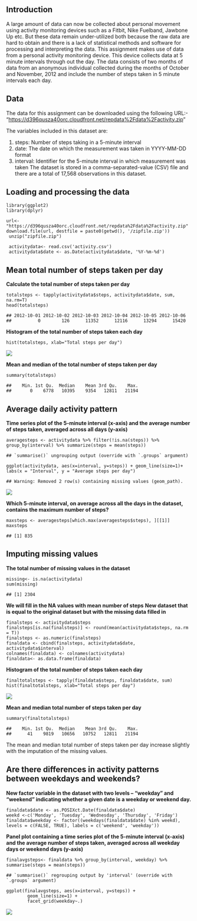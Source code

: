 Introduction
------------

A large amount of data can now be collected about personal movement
using activity monitoring devices such as a Fitbit, Nike Fuelband,
Jawbone Up etc. But these data remain under-utilized both because the
raw data are hard to obtain and there is a lack of statistical methods
and software for processing and interpreting the data. This assignment
makes use of data from a personal activity monitoring device. This
device collects data at 5 minute intervals through out the day. The data
consists of two months of data from an anonymous individual collected
during the months of October and November, 2012 and include the number
of steps taken in 5 minute intervals each day.

Data
----

The data for this assignment can be downloaded using the following URL:-
“<a href="https://d396qusza40orc.cloudfront.net/repdata%2Fdata%2Factivity.zip" class="uri">https://d396qusza40orc.cloudfront.net/repdata%2Fdata%2Factivity.zip</a>”

The variables included in this dataset are:

1.  steps: Number of steps taking in a 5-minute interval
2.  date: The date on which the measurement was taken in YYYY-MM-DD
    format
3.  interval: Identifier for the 5-minute interval in which measurement
    was taken The dataset is stored in a comma-separated-value (CSV)
    file and there are a total of 17,568 observations in this dataset.

Loading and processing the data
-------------------------------

    library(ggplot2)
    library(dplyr)

    url<- "https://d396qusza40orc.cloudfront.net/repdata%2Fdata%2Factivity.zip"
    download.file(url, destfile = paste0(getwd(), '/zipfile.zip'))
     unzip("zipfile.zip")
     
     activitydata<- read.csv('activity.csv')
     activitydata$date <- as.Date(activitydata$date, '%Y-%m-%d')

Mean total number of steps taken per day
----------------------------------------

**Calculate the total number of steps taken per day**

    totalsteps <- tapply(activitydata$steps, activitydata$date, sum, na.rm=T)
    head(totalsteps)

    ## 2012-10-01 2012-10-02 2012-10-03 2012-10-04 2012-10-05 2012-10-06 
    ##          0        126      11352      12116      13294      15420

**Histogram of the total number of steps taken each day**

    hist(totalsteps, xlab="Total steps per day")

![](PA1_template_files/figure-markdown_strict/unnamed-chunk-4-1.png)

**Mean and median of the total number of steps taken per day**

    summary(totalsteps)

    ##    Min. 1st Qu.  Median    Mean 3rd Qu.    Max. 
    ##       0    6778   10395    9354   12811   21194

Average daily activity pattern
------------------------------

**Time series plot of the 5-minute interval (x-axis) and the average
number of steps taken, averaged across all days (y-axis)**

    averagesteps <- activitydata %>% filter(!is.na(steps)) %>% group_by(interval) %>% summarize(steps = mean(steps))

    ## `summarise()` ungrouping output (override with `.groups` argument)

    ggplot(activitydata, aes(x=interval, y=steps)) + geom_line(size=1)+ labs(x = "Interval", y = "Average steps per day")

    ## Warning: Removed 2 row(s) containing missing values (geom_path).

![](PA1_template_files/figure-markdown_strict/unnamed-chunk-6-1.png)

**Which 5-minute interval, on average across all the days in the
dataset, contains the maximum number of steps?**

    maxsteps <- averagesteps[which.max(averagesteps$steps), ][[1]]
    maxsteps

    ## [1] 835

Imputing missing values
-----------------------

**The total number of missing values in the dataset**

    missing<- is.na(activitydata)
    sum(missing)

    ## [1] 2304

**We will fill in the NA values with mean number of steps** **New
dataset that is equal to the original dataset but with the missing data
filled in**

    finalsteps <- activitydata$steps
    finalsteps[is.na(finalsteps)] <- round(mean(activitydata$steps, na.rm = T))
    finalsteps <- as.numeric(finalsteps)
    finaldata <- cbind(finalsteps, activitydata$date, activitydata$interval)
    colnames(finaldata) <- colnames(activitydata)
    finaldata<- as.data.frame(finaldata)

**Histogram of the total number of steps taken each day**

    finaltotalsteps <- tapply(finaldata$steps, finaldata$date, sum)
    hist(finaltotalsteps, xlab="Total steps per day")

![](PA1_template_files/figure-markdown_strict/unnamed-chunk-10-1.png)

**Mean and median total number of steps taken per day**

    summary(finaltotalsteps)

    ##    Min. 1st Qu.  Median    Mean 3rd Qu.    Max. 
    ##      41    9819   10656   10752   12811   21194

The mean and median total number of steps taken per day increase
slightly with the imputation of the missing values.

Are there differences in activity patterns between weekdays and weekends?
-------------------------------------------------------------------------

**New factor variable in the dataset with two levels – “weekday” and
“weekend” indicating whether a given date is a weekday or weekend day.**

    finaldata$date <- as.POSIXct.Date(finaldata$date)
    weekd <-c('Monday', 'Tuesday', 'Wednesday', 'Thursday', 'Friday')
    finaldata$weekday <- factor((weekdays(finaldata$date) %in% weekd), levels = c(FALSE, TRUE), labels = c('weekend', 'weekday'))

**Panel plot containing a time series plot of the 5-minute interval
(x-axis) and the average number of steps taken, averaged across all
weekday days or weekend days (y-axis)**

    finalavgsteps<- finaldata %>% group_by(interval, weekday) %>% summarise(steps = mean(steps))

    ## `summarise()` regrouping output by 'interval' (override with `.groups` argument)

    ggplot(finalavgsteps, aes(x=interval, y=steps)) +
            geom_line(size=1) + 
            facet_grid(weekday~.)

![](PA1_template_files/figure-markdown_strict/unnamed-chunk-13-1.png)
